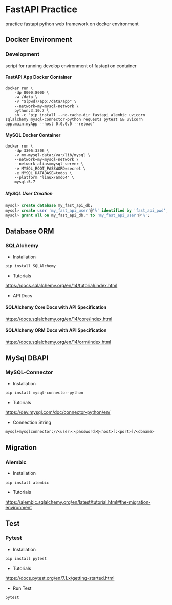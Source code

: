 # FastAPI Practice

practice fastapi python web framework on docker environment

## Docker Environment

### Development

script for running develop environment of fastapi on container

#### FastAPI App Docker Container

``` shell
docker run \
    -dp 8000:8000 \
    -w /data \
    -v "$(pwd)/app:/data/app" \
    --network=my-mysql-network \
    python:3.10.7 \
    sh -c "pip install --no-cache-dir fastapi alembic uvicorn sqlalchemy mysql-connector-python requests pytest && uvicorn app.main:myApp --host 0.0.0.0 --reload"
```

#### MySQL Docker Container

``` shell
docker run \
    -dp 3306:3306 \
    -v my-mysql-data:/var/lib/mysql \
    --network=my-mysql-network \
    --network-alias=mysql-server \
    -e MYSQL_ROOT_PASSWORD=secret \
    -e MYSQL_DATABASE=todos \
    --platform "linux/amd64" \
    mysql:5.7

```

##### MySQL User Creation

``` sql
mysql> create database my_fast_api_db;
mysql> create user 'my_fast_api_user'@'%' identified by 'fast_api_pwd';
mysql> grant all on my_fast_api_db.* to 'my_fast_api_user'@'%';
```

## Database ORM

### SQLAlchemy

- Installation

``` shell
pip install SQLAlchemy
```

- Tutorials

<https://docs.sqlalchemy.org/en/14/tutorial/index.html>

- API Docs

#### SQLAlchemy Core Docs with API Specification

<https://docs.sqlalchemy.org/en/14/core/index.html>

#### SQLAlchemy ORM Docs with API Specification

<https://docs.sqlalchemy.org/en/14/orm/index.html>

## MySql DBAPI

### MySQL-Connector

- Installation

``` shell
pip install mysql-connector-python
```

- Tutorials

<https://dev.mysql.com/doc/connector-python/en/>

- Connection String

``` text
mysql+mysqlconnector://<user>:<password>@<host>[:<port>]/<dbname>
```

## Migration

### Alembic

- Installation

``` shell
pip install alembic
```

- Tutorials

<https://alembic.sqlalchemy.org/en/latest/tutorial.html#the-migration-environment>

## Test

### Pytest

- Installation

``` shell
pip install pytest
```

- Tutorials

<https://docs.pytest.org/en/7.1.x/getting-started.html>

- Run Test

``` python
pytest
```
